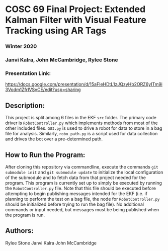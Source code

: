 # COSC 69 Final Project: Extended Kalman Filter with Visual Feature Tracking using AR Tags
### Winter 2020
###  Janvi Kalra, John McCambridge, Rylee Stone

### Presentation Link: 
https://docs.google.com/presentation/d/15aFIeHDtL1zJQzyHb2ORZ6yITm9i3Vodm1ZfrIVSvCE/edit?usp=sharing

## Description:
This project is split among 6 files in the EKF `src` folder. The primary code driver is `RobotController.py` which implements methods from most of the other included files. `GUI.py` is used to drive a robot for data to store in a bag file for analysis. Similarly, `robo_path.py`   is a script used for data collection and drives the bot over a pre-determined path. 

## How to Run the Program:
After cloning this repository via commandline, execute the commands `git submodule init` and `git submodule update` to initialize the local configuration of the submodule and to fetch data from that project needed for the program. 
This program is currently set up to simply be executed by running the `RobotController.py` file. Note that this file should be executed before attempting to begin publishing messages intended for the EKF (i.e. if planning to perform the test on a bag file, the node for `RobotController.py` should be initialized before trying to run the bag file). No additional commands or input needed, but messages must be being published when the program is run. 

## Authors:
Rylee Stone
Janvi Kalra
John McCambridge
